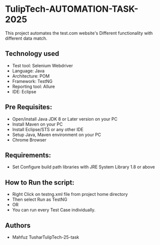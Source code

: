 # TulipTech-AUTOMATION-TASK-2025
This project automates the test.com website's
Different functionality with different data match.

## Technology used
  
- Test tool:  Selenium Webdriver 
- Language: Java  
- Architecture: POM
- Framework: TestNG
- Reporting tool: Allure
- IDE: Eclipse  

## Pre Requisites:
  
- Open/install Java JDK 8 or Later version on your PC  
- Install Maven on your PC   
- Install Eclipse/STS or any other IDE  
- Setup Java, Maven environment on your PC  
- Chrome Browser

## Requirements:
- Set Configure build path libraries with JRE System Library 1.8 or above 

## How to Run the script:
- Right Click on testng.xml file from project home directory
- Then select Run as TestNG
- OR
- You can run every Test Case individually.

## Authors

- Mahfuz TusharTulipTech-25-task
